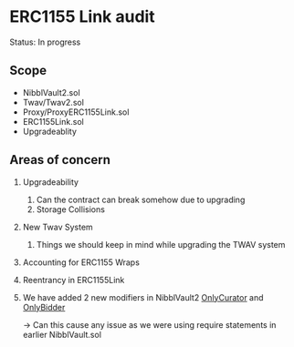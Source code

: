 # ERC1155 Link audit

Status: In progress

## Scope

- NibblVault2.sol
- Twav/Twav2.sol
- Proxy/ProxyERC1155Link.sol
- ERC1155Link.sol
- Upgradeablity

## Areas of concern

1. Upgradeability
    1. Can the contract can break somehow due to upgrading
    2. Storage Collisions
2. New Twav System
    1. Things we should keep in mind while upgrading the TWAV system
3. Accounting for ERC1155 Wraps
4. Reentrancy in ERC1155Link
5. We have added 2 new modifiers in NibblVault2 [OnlyCurator](https://www.notion.so/ERC1155-Link-audit-216b906702ec43c39af991ec60feeefd) and [OnlyBidder](https://github.com/NibblNFT/erc1155Link-audit/blob/cccc326031068fde6578b7c0232d0ecf5bb87143/contracts/NibblVault2.sol#L181)
    
    → Can this cause any issue as we were using require statements in earlier NibblVault.sol